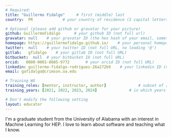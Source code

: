 ```yaml
---
# Required:
title: "Guillermo Fidalgo"     # first (middle) last
country:  PR             # your country of residence (2 capital letters, e.g. US, GB, DE)

# Optional (please add github or gravatar for your picture)
github: GuillermoFidalgo      # your github ID (not full url)
gravatar: null    # your gravatar ID (the hex hash of your email, something like 123ef...123)
homepage: https://guillermofidalgo.github.io/    # your personal homepage (full url)
twitter:  null    # your twitter ID (not full URL, no leading '@')
gitlab:   gfidalgo    # your gitlab ID (not full URL)
bitbucket:  null  # your bitbucket ID (not full URL)
orcid:   0000-0001-8605-9772       # your orcid ID (not full URL)
linkedin: guillermo-fidalgo-rodríguez-26a272b9    # your linkedin ID (not full url, i.e. the last bit of the url to your profile)
email: gafidalgo@crimson.ua.edu

# Training WG
training_roles: [mentor, instructor, author]              # subset of [facilitator, instructor, mentor], can stay empty ([])
training_years: [2021, 2022, 2023, 2024]              # in which years did you help out? (e.g. [2020, 2019])

# Don't modify the following setting
layout: educator
---
```


<!-- Optional: Write something about yourself below the '- - >'.
You can use Markdown syntax to style this page.
-->

I'm a graduate student from the University of Alabama with an interest in Machine Learning for HEP.
I love to learn about software and teaching what I know.
